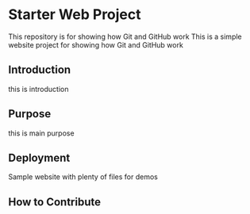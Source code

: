 # Starter Web Project

This repository is for showing how Git and GitHub work
This is a simple website project for showing how Git and GitHub work
## Introduction
this is introduction
## Purpose
this is main purpose
## Deployment
Sample website with plenty of files for demos
## How to Contribute